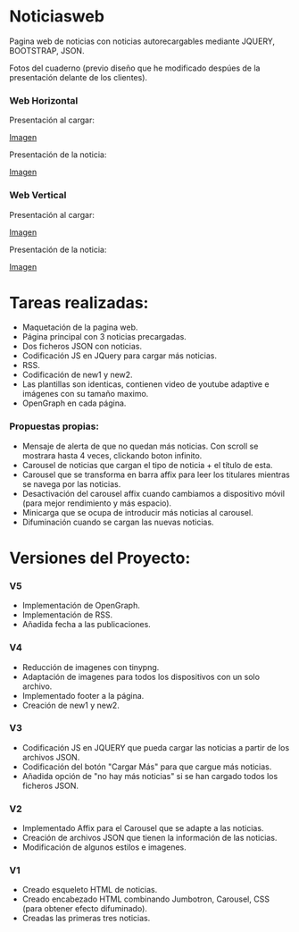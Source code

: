 # Noticiasweb
Pagina web de noticias con noticias autorecargables mediante JQUERY, BOOTSTRAP, JSON.


Fotos del cuaderno (previo diseño que he modificado despúes de la presentación delante de los clientes).
### Web Horizontal
Presentación al cargar:

[Imagen](http://i.imgur.com/oYJRXlw.jpg)

Presentación de la noticia:

[Imagen](http://i.imgur.com/XXtY5UM.jpg)

### Web Vertical 
Presentación al cargar:

[Imagen](http://i.imgur.com/Pbqtvzz.jpg)

Presentación de la noticia:

[Imagen](http://i.imgur.com/nmypSqj.jpg)

# Tareas realizadas:
- Maquetación de la pagina web.
- Página principal con 3 noticias precargadas.
- Dos ficheros JSON con noticias.
- Codificación JS en JQuery para cargar más noticias.
- RSS.
- Codificación de new1 y new2.
- Las plantillas son identicas, contienen video de youtube adaptive e imágenes con su tamaño maximo. 
- OpenGraph en cada página.
### Propuestas propias:
- Mensaje de alerta de que no quedan más noticias. Con scroll se mostrara hasta 4 veces, clickando boton infinito.
- Carousel de noticias que cargan el tipo de noticia + el título de esta.
- Carousel que se transforma en barra affix para leer los titulares mientras se navega por las noticias.
- Desactivación del carousel affix cuando cambiamos a dispositivo móvil (para mejor rendimiento y más espacio).
- Minicarga que se ocupa de introducir más noticias al carousel.
- Difuminación cuando se cargan las nuevas noticias.

# Versiones del Proyecto:

### V5
* Implementación de OpenGraph.
* Implementación de RSS.
* Añadida fecha a las publicaciones.

### V4
* Reducción de imagenes con tinypng.
* Adaptación de imagenes para todos los dispositivos con un solo archivo.
* Implementado footer a la página.
* Creación de new1 y new2.

### V3
* Codificación JS en JQUERY que pueda cargar las noticias a partir de los archivos JSON.
* Codificación del botón "Cargar Más" para que cargue más noticias.
* Añadida opción de "no hay más noticias" si se han cargado todos los ficheros JSON.


### V2
* Implementado Affix para el Carousel que se adapte a las noticias.
* Creación de archivos JSON que tienen la información de las noticias.
* Modificación de algunos estilos e imagenes.

### V1
* Creado esqueleto HTML de noticias.
* Creado encabezado HTML combinando Jumbotron, Carousel, CSS (para obtener efecto difuminado).
* Creadas las primeras tres noticias.


